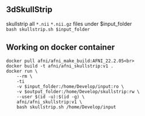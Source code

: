 ## 3dSkullStrip
skullstrip all `*.nii` `*.nii.gz` files under $input_folder<br>
`bash skullstrip.sh $input_folder`
## Working on docker container
```
docker pull afni/afni_make_build:AFNI_22.2.05<br>
docker build -t afni/afni_skullstrip:v1 .
docker run \
    --rm \
    -ti
    -v $input_folder:/home/Develop/input:ro \
    -v $output_folder:/home/Develop/skullstrip:rw \
    --user $(id -u):$(id -g) \
    afni/afni_skullstrip:v1 \
    bash skullstrip.sh /home/Develop/input
```
